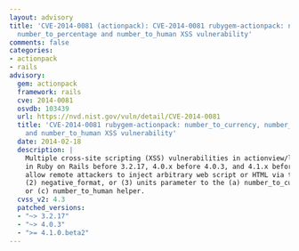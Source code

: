 ```yaml
---
layout: advisory
title: 'CVE-2014-0081 (actionpack): CVE-2014-0081 rubygem-actionpack: number_to_currency,
  number_to_percentage and number_to_human XSS vulnerability'
comments: false
categories:
- actionpack
- rails
advisory:
  gem: actionpack
  framework: rails
  cve: 2014-0081
  osvdb: 103439
  url: https://nvd.nist.gov/vuln/detail/CVE-2014-0081
  title: 'CVE-2014-0081 rubygem-actionpack: number_to_currency, number_to_percentage
    and number_to_human XSS vulnerability'
  date: 2014-02-18
  description: |
    Multiple cross-site scripting (XSS) vulnerabilities in actionview/lib/action_view/helpers/number_helper.rb
    in Ruby on Rails before 3.2.17, 4.0.x before 4.0.3, and 4.1.x before 4.1.0.beta2
    allow remote attackers to inject arbitrary web script or HTML via the (1) format,
    (2) negative_format, or (3) units parameter to the (a) number_to_currency, (b) number_to_percentage,
    or (c) number_to_human helper.
  cvss_v2: 4.3
  patched_versions:
  - "~> 3.2.17"
  - "~> 4.0.3"
  - ">= 4.1.0.beta2"
---
```

